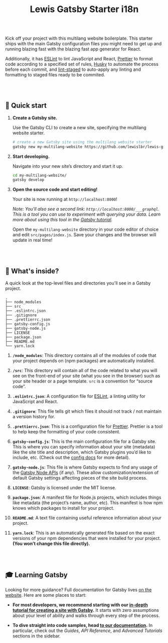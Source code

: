 <h1 align="center">
  Lewis Gatsby Starter i18n
</h1>

<br>
<br>

Kick off your project with this multilang website boilerplate. This starter ships with the main Gatsby configuration files you might need to get up and running blazing fast with the blazing fast app generator for React.

Additionally, it has [ESLint](https://eslint.org/) to lint JavaScript and React, [Prettier](https://prettier.io/) to format code according to a specified set of rules, [Husky](https://github.com/typicode/husky) to automate the process before each commit, and [lint-staged](https://github.com/okonet/lint-staged) to auto-apply any linting and formatting to staged files ready to be commited.

<br>
<br>

## 🚀 Quick start

1.  **Create a Gatsby site.**

    Use the Gatsby CLI to create a new site, specifying the multilang website starter.

    ```sh
    # create a new Gatsby site using the multilang website starter
    gatsby new my-multilang-website https://github.com/lewislbr/lewis-gatsby-starter-i18n
    ```

1.  **Start developing.**

    Navigate into your new site’s directory and start it up.

    ```sh
    cd my-multilang-website/
    gatsby develop
    ```

1.  **Open the source code and start editing!**

    Your site is now running at `http://localhost:8000`!

    _Note: You'll also see a second link: _`http://localhost:8000/___graphql`_. This is a tool you can use to experiment with querying your data. Learn more about using this tool in the [Gatsby tutorial](https://www.gatsbyjs.org/tutorial/part-five/#introducing-graphiql)._

    Open the `my-multilang-website` directory in your code editor of choice and edit `src/pages/index.js`. Save your changes and the browser will update in real time!

<br>
<br>

## 🧐 What's inside?

A quick look at the top-level files and directories you'll see in a Gatsby project.

    .
    ├── node_modules
    ├── src
    ├── .eslintrc.json
    ├── .gitignore
    ├── .prettierrc.json
    ├── gatsby-config.js
    ├── gatsby-node.js
    ├── LICENSE
    ├── package.json
    ├── README.md
    └── yarn.lock

1.  **`/node_modules`**: This directory contains all of the modules of code that your project depends on (npm packages) are automatically installed.

2.  **`/src`**: This directory will contain all of the code related to what you will see on the front-end of your site (what you see in the browser) such as your site header or a page template. `src` is a convention for “source code”.

3.  **`.eslintrc.json`**: A configuration file for [ESLint](https://eslint.org), a linting utility for JavaScript and React.

4.  **`.gitignore`**: This file tells git which files it should not track / not maintain a version history for.

5.  **`.prettierrc.json`**: This is a configuration file for [Prettier](https://prettier.io/). Prettier is a tool to help keep the formatting of your code consistent.

6.  **`gatsby-config.js`**: This is the main configuration file for a Gatsby site. This is where you can specify information about your site (metadata) like the site title and description, which Gatsby plugins you’d like to include, etc. (Check out the [config docs](https://www.gatsbyjs.org/docs/gatsby-config/) for more detail).

7.  **`gatsby-node.js`**: This file is where Gatsby expects to find any usage of the [Gatsby Node APIs](https://www.gatsbyjs.org/docs/node-apis/) (if any). These allow customization/extension of default Gatsby settings affecting pieces of the site build process.

8.  **`LICENSE`**: Gatsby is licensed under the MIT license.

9.  **`package.json`**: A manifest file for Node.js projects, which includes things like metadata (the project’s name, author, etc). This manifest is how npm knows which packages to install for your project.

10. **`README.md`**: A text file containing useful reference information about your project.

11. **`yarn.lock`**: This is an automatically generated file based on the exact versions of your npm dependencies that were installed for your project. **(You won’t change this file directly).**

<br>
<br>

## 🎓 Learning Gatsby

Looking for more guidance? Full documentation for Gatsby lives [on the website](https://www.gatsbyjs.org/). Here are some places to start:

- **For most developers, we recommend starting with our [in-depth tutorial for creating a site with Gatsby](https://www.gatsbyjs.org/tutorial/).** It starts with zero assumptions about your level of ability and walks through every step of the process.

- **To dive straight into code samples, head [to our documentation](https://www.gatsbyjs.org/docs/).** In particular, check out the _Guides_, _API Reference_, and _Advanced Tutorials_ sections in the sidebar.
